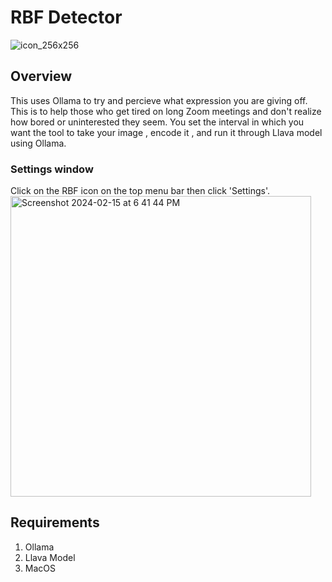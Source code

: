 # RBF Detector

![icon_256x256](https://github.com/siggalucci13/RBFDetector/assets/122421623/40444978-8737-4b9a-a366-8b8775f311f5)

## Overview

This uses Ollama to try and percieve what expression you are giving off. This is to help those who get tired on long Zoom meetings and don't realize how bored or uninterested they seem. You set the interval in which you want the tool to take your image , encode it , and run it through Llava model using Ollama.

### Settings window
Click on the RBF icon on the top menu bar then click 'Settings'. 
<img width="481" alt="Screenshot 2024-02-15 at 6 41 44 PM" src="https://github.com/siggalucci13/RBFDetector/assets/122421623/789cd342-0717-4ac8-a060-90fc6308684a">

## Requirements

1. Ollama
2. Llava Model
3. MacOS
